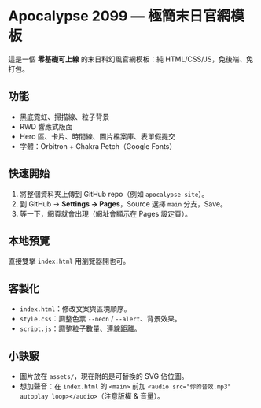 # Apocalypse 2099 — 極簡末日官網模板

這是一個 **零基礎可上線** 的末日科幻風官網模板：純 HTML/CSS/JS，免後端、免打包。

## 功能
- 黑底霓虹、掃描線、粒子背景
- RWD 響應式版面
- Hero 區、卡片、時間線、圖片檔案庫、表單假提交
- 字體：Orbitron + Chakra Petch（Google Fonts）

## 快速開始
1. 將整個資料夾上傳到 GitHub repo（例如 `apocalypse-site`）。
2. 到 GitHub → **Settings → Pages**，Source 選擇 `main` 分支，Save。
3. 等一下，網頁就會出現（網址會顯示在 Pages 設定頁）。

## 本地預覽
直接雙擊 `index.html` 用瀏覽器開也可。

## 客製化
- `index.html`：修改文案與區塊順序。
- `style.css`：調整色票 `--neon` / `--alert`、背景效果。
- `script.js`：調整粒子數量、連線距離。

## 小訣竅
- 圖片放在 `assets/`，現在附的是可替換的 SVG 佔位圖。
- 想加聲音：在 `index.html` 的 `<main>` 前加 `<audio src="你的音效.mp3" autoplay loop></audio>`（注意版權 & 音量）。
